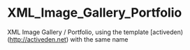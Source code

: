 XML_Image_Gallery_Portfolio
===========================

XML Image Gallery / Portfolio, using the template [activeden)(http://activeden.net) with the same name